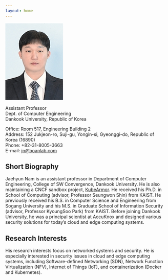 ```yaml
---
layout: home
---
```


![Jaehyun_Nam](https://github.com/nam-jaehyun/nam-jaehyun.github.io/blob/master/gitbook/images/jaehyun_nam.jpg?raw=true)

Assistant Professor  
Dept. of Computer Engineering  
Dankook University, Republic of Korea  

Office: Room 517, Engineering Building 2  
Address: 152 Jukjeon-ro, Suji-gu, Yongin-si, Gyeonggi-do, Republic of Korea (16890)  
Phone: +82-31-8005-3663  
E-mail: jn@boanlab.com  

## Short Biography

Jaehyun Nam is an assistant professor in Department of Computer Engineering, College of SW Convergence, Dankook University. He is also maintaining a CNCF sandbox project, [KubeArmor](https://github.com/kubearmor/KubeArmor). He received his Ph.D. in School of Computing (advisor, Professor Seungwon Shin) from KAIST. He previously received his B.S. in Computer Science and Engineering from Sogang University and his M.S. in Graduate School of Information Security (advisor, Professor KyoungSoo Park) from KAIST. Before joining Dankook University, he was a principal scientist at AccuKnox and designed various security solutions for today’s cloud and edge computing systems.

## Research Interests

His research interests focus on networked systems and security. He is especially interested in security issues in cloud and edge computing systems, including Software-defined Networking (SDN), Network Function Virtualization (NFV), Internet of Things (IoT), and containerization (Docker and Kubernetes).

